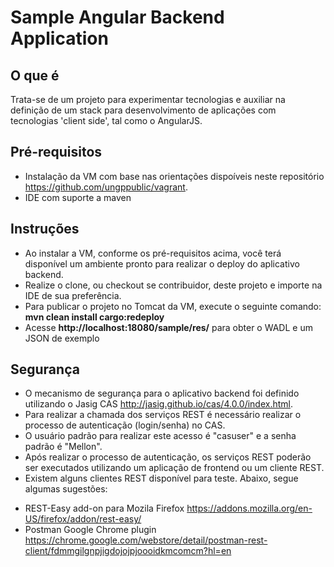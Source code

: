 Sample Angular Backend Application
==================================

## O que é  
Trata-se de um projeto para experimentar tecnologias e auxiliar na definição de um stack para desenvolvimento de
 aplicações com tecnologias 'client side', tal como o AngularJS.  
 
## Pré-requisitos  
 - Instalação da VM com base nas orientações dispoíveis neste repositório https://github.com/ungppublic/vagrant.  
 - IDE com suporte a maven
  
## Instruções  
- Ao instalar a VM, conforme os pré-requisitos acima, você terá disponível um ambiente pronto para realizar o deploy do aplicativo backend.
- Realize o clone, ou checkout se contribuidor, deste projeto e importe na IDE de sua preferência.
- Para publicar o projeto no Tomcat da VM, execute o seguinte comando: __mvn clean install cargo:redeploy__
- Acesse __http://localhost:18080/sample/res/__ para obter o WADL e um JSON de exemplo

## Segurança
- O mecanismo de segurança para o aplicativo backend foi definido utilizando o Jasig CAS http://jasig.github.io/cas/4.0.0/index.html.
- Para realizar a chamada dos serviços REST é necessário realizar o processo de autenticação (login/senha) no CAS.
- O usuário padrão para realizar este acesso é "casuser" e a senha padrão é "Mellon".
- Após realizar o processo de autenticação, os serviços REST poderão ser executados utilizando um aplicação de frontend ou um cliente REST.
- Existem alguns clientes REST disponível para teste. Abaixo, segue algumas sugestões:
* REST-Easy add-on para Mozila Firefox https://addons.mozilla.org/en-US/firefox/addon/rest-easy/
* Postman Google Chrome plugin https://chrome.google.com/webstore/detail/postman-rest-client/fdmmgilgnpjigdojojpjoooidkmcomcm?hl=en







